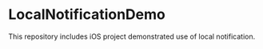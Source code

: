 # LocalNotificationDemo
This repository includes iOS project demonstrated use of local notification.
